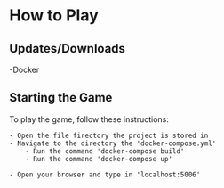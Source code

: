 
# How to Play


## Updates/Downloads

-Docker

## Starting the Game

To play the game, follow these instructions:

```
- Open the file firectory the project is stored in
- Navigate to the directory the 'docker-compose.yml'
    - Run the command 'docker-compose build'
    - Run the command 'docker-compose up'
    
- Open your browser and type in 'localhost:5006'
```

